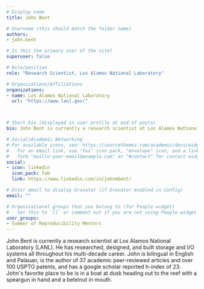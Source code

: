 ```yaml
---
# Display name
title: John Bent

# Username (this should match the folder name)
authors:
- john.bent

# Is this the primary user of the site?
superuser: false

# Role/position
role: "Research Scientist, Los Alamos National Laboratory"

# Organizations/Affiliations
organizations:
- name: Los Alamos National Laboratory
  url: "https://www.lanl.gov/"



# Short bio (displayed in user profile at end of posts)
bio: John Bent is currently a research scientist at Los Alamos National Laboratory (LANL). He has researched, designed, and built storage and I/O systems all throughout his multi-decade career.

# Social/Academic Networking
# For available icons, see: https://sourcethemes.com/academic/docs/widgets/#icons
#   For an email link, use "fas" icon pack, "envelope" icon, and a link in the
#   form "mailto:your-email@example.com" or "#contact" for contact widget.
social:
- icon: linkedin
  icon_pack: fab
  link: https://www.linkedin.com/in/johnmbent/

# Enter email to display Gravatar (if Gravatar enabled in Config)
email: ""

# Organizational groups that you belong to (for People widget)
#   Set this to `[]` or comment out if you are not using People widget.  
user_groups:
- Summer of Reproducibility Mentors
---
```

John Bent is currently a research scientist at Los Alamos National Laboratory (LANL). He has researched, designed, and built storage and I/O systems all throughout his multi-decade career.  John is bilingual in English and Palauan, is the author of 37 academic peer-reviewed articles and over 100 USPTO patents, and has a google scholar reported h-index of 23.  John's favorite place to be is in a boat at dusk heading out to the reef with a speargun in hand and a betelnut in mouth.